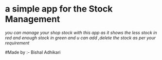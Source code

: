 # a simple app for the Stock Management
*you can manage your shop stock with this app as it shows the less stock in red and enough stock in green and u can add ,delete the stock as per your requirement*

#Made by :- Bishal Adhikari 
